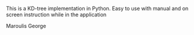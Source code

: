 This is a KD-tree implementation in Python.
Easy to use with manual and on screen instruction while in the application

Maroulis George
